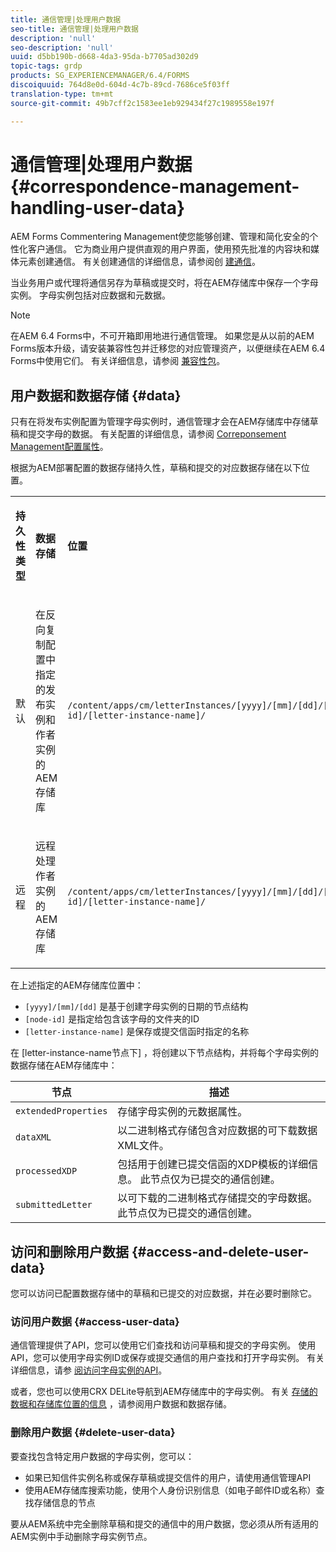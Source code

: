 ```yaml
---
title: 通信管理|处理用户数据
seo-title: 通信管理|处理用户数据
description: 'null'
seo-description: 'null'
uuid: d5bb190b-d668-4da3-95da-b7705ad302d9
topic-tags: grdp
products: SG_EXPERIENCEMANAGER/6.4/FORMS
discoiquuid: 764d8e0d-604d-4c7b-89cd-7686ce5f03ff
translation-type: tm+mt
source-git-commit: 49b7cff2c1583ee1eb929434f27c1989558e197f

---
```



# 通信管理|处理用户数据 {#correspondence-management-handling-user-data}

AEM Forms Commentering Management使您能够创建、管理和简化安全的个性化客户通信。 它为商业用户提供直观的用户界面，使用预先批准的内容块和媒体元素创建通信。 有关创建通信的详细信息，请参阅创 [建通信](/help/forms/using/create-correspondence.md)。

当业务用户或代理将通信另存为草稿或提交时，将在AEM存储库中保存一个字母实例。 字母实例包括对应数据和元数据。

>[!NOTE]
>
>在AEM 6.4 Forms中，不可开箱即用地进行通信管理。 如果您是从以前的AEM Forms版本升级，请安装兼容性包并迁移您的对应管理资产，以便继续在AEM 6.4 Forms中使用它们。 有关详细信息，请参阅 [兼容性包](/help/forms/using/compatibility-package.md)。

## 用户数据和数据存储 {#data}

只有在将发布实例配置为管理字母实例时，通信管理才会在AEM存储库中存储草稿和提交字母的数据。 有关配置的详细信息，请参阅 [Correponsement Management配置属性](/help/forms/using/cm-configuration-properties.md)。

根据为AEM部署配置的数据存储持久性，草稿和提交的对应数据存储在以下位置。

<table> 
 <tbody>
  <tr>
   <td><p><strong>持久性类型</strong></p> </td> 
   <td><p><strong>数据存储</strong></p> </td> 
   <td><p><strong>位置</strong></p> </td> 
  </tr>
  <tr>
   <td><p>默认</p> </td> 
   <td><p>在反向复制配置中指定的发布实例和作者实例的AEM存储库</p> </td> 
   <td><p><code>/content/apps/cm/letterInstances/[yyyy]/[mm]/[dd]/[node-id]/[letter-instance-name]/</code> </p> </td> 
  </tr>
  <tr>
   <td><p>远程</p> </td> 
   <td><p>远程处理作者实例的AEM存储库</p> </td> 
   <td><p><code>/content/apps/cm/letterInstances/[yyyy]/[mm]/[dd]/[node-id]/[letter-instance-name]/</code></p> </td> 
  </tr>
 </tbody>
</table>

在上述指定的AEM存储库位置中：

* `[yyyy]/[mm]/[dd]` 是基于创建字母实例的日期的节点结构
* `[node-id]` 是指定给包含该字母的文件夹的ID
* `[letter-instance-name]` 是保存或提交信函时指定的名称

在 [letter-instance-name节点下] ，将创建以下节点结构，并将每个字母实例的数据存储在AEM存储库中：

| 节点 | 描述 |
|---|---|
| `extendedProperties` | 存储字母实例的元数据属性。 |
| `dataXML` | 以二进制格式存储包含对应数据的可下载数据XML文件。 |
| `processedXDP` | 包括用于创建已提交信函的XDP模板的详细信息。 此节点仅为已提交的通信创建。 |
| `submittedLetter` | 以可下载的二进制格式存储提交的字母数据。 此节点仅为已提交的通信创建。 |

## 访问和删除用户数据 {#access-and-delete-user-data}

您可以访问已配置数据存储中的草稿和已提交的对应数据，并在必要时删除它。

### 访问用户数据 {#access-user-data}

通信管理提供了API，您可以使用它们查找和访问草稿和提交的字母实例。 使用API，您可以使用字母实例ID或保存或提交通信的用户查找和打开字母实例。 有关详细信息，请参 [阅访问字母实例的API](/help/forms/using/cm-apis-to-access-letter-instances.md)。

或者，您也可以使用CRX DELite导航到AEM存储库中的字母实例。 有关 [存储的数据和存储库位置的信息](/help/forms/using/correspondence-management-handling-user-data.md#data) ，请参阅用户数据和数据存储。

### 删除用户数据 {#delete-user-data}

要查找包含特定用户数据的字母实例，您可以：

* 如果已知信件实例名称或保存草稿或提交信件的用户，请使用通信管理API
* 使用AEM存储库搜索功能，使用个人身份识别信息（如电子邮件ID或名称）查找存储信息的节点

要从AEM系统中完全删除草稿和提交的通信中的用户数据，您必须从所有适用的AEM实例中手动删除字母实例节点。
